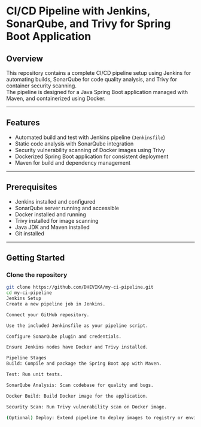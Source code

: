 # CI/CD Pipeline with Jenkins, SonarQube, and Trivy for Spring Boot Application

## Overview

This repository contains a complete CI/CD pipeline setup using Jenkins for automating builds, SonarQube for code quality analysis, and Trivy for container security scanning.  
The pipeline is designed for a Java Spring Boot application managed with Maven, and containerized using Docker.

---

## Features

- Automated build and test with Jenkins pipeline (`Jenkinsfile`)
- Static code analysis with SonarQube integration
- Security vulnerability scanning of Docker images using Trivy
- Dockerized Spring Boot application for consistent deployment
- Maven for build and dependency management

---

## Prerequisites

- Jenkins installed and configured
- SonarQube server running and accessible
- Docker installed and running
- Trivy installed for image scanning
- Java JDK and Maven installed
- Git installed

---

## Getting Started

### Clone the repository

```bash
git clone https://github.com/DHEVIKA/my-ci-pipeline.git
cd my-ci-pipeline
Jenkins Setup
Create a new pipeline job in Jenkins.

Connect your GitHub repository.

Use the included Jenkinsfile as your pipeline script.

Configure SonarQube plugin and credentials.

Ensure Jenkins nodes have Docker and Trivy installed.

Pipeline Stages
Build: Compile and package the Spring Boot app with Maven.

Test: Run unit tests.

SonarQube Analysis: Scan codebase for quality and bugs.

Docker Build: Build Docker image for the application.

Security Scan: Run Trivy vulnerability scan on Docker image.

(Optional) Deploy: Extend pipeline to deploy images to registry or environment.

